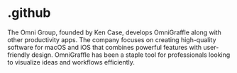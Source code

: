 # .github
The Omni Group, founded by Ken Case, develops OmniGraffle along with other productivity apps. The company focuses on creating high-quality software for macOS and iOS that combines powerful features with user-friendly design. OmniGraffle has been a staple tool for professionals looking to visualize ideas and workflows efficiently.
